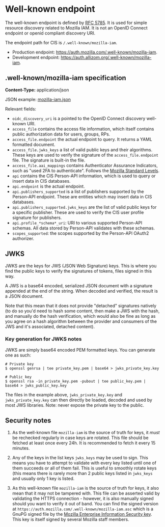 # Well-known endpoint

The well-known endpoint is defined by [RFC 5785](https://www.ietf.org/rfc/rfc5785.txt).
It is used for simple resource discovery related to Mozilla IAM. It is not an OpenID Connect endpoint or openid
compliant discovery URI.

The endpoint path for CIS is `/.well-known/mozilla-iam`.

- Production endpoint: <https://auth.mozilla.com/.well-known/mozilla-iam>.
- Development endpoint: <https://auth.allizom.org/.well-known/mozilla-iam>.

## .well-known/mozilla-iam specification

**Content-Type:** application/json

JSON example: [mozilla-iam.json](.well-known/mozilla-iam.json)

Relevant fields:

- `oidc_discovery_uri` is a pointed to the OpenID Connect discovery well-known URI.
- `access_file` contains the access file information, which itself contains public authorization data for users, groups,
  RPs.
- `access_file.endpoint` the actual endpoint to query. It returns a YAML formatted document.
- `access_file.jwks_keys` a list of valid public keys and their algorithms. These keys are used to verify the signature
  of the `access_file.endpoint` file. The signature is built-in the file.
- `access_file.aai_mappings` contains Authenticator Assurance Indicators, such as "used 2FA to authenticate".
  Follows the [Mozilla Standard Levels](https://infosec.mozilla.org/guidelines/risk/standard_levels).
- `api` contains the CIS Person-API information, which is used to query or insert data in CIS databases.
- `api.endpoint` is the actual endpoint.
- `api.publishers_supported` is a list of publishers supported by the Person-API endpoint. These are entities which may
  insert data in CIS databases.
- `api.publishers_supported.jwks_keys` are the list of valid public keys for a specific publisher. These are used
  to verify the CIS user profile signature for publishers.
- `api.profile_*schema*_uri`: URI to various supported Person-API schemas. All data stored by Person-API
  validates with these schemas.
- `scopes_supported`: the scopes supported by the Person-API OAuth2 authorizer.

## JWKS

JWKS are the keys for JWS (JSON Web Signature) keys. This is where you find the public keys to verify the signatures
of tokens, files signed in this way.

A JWS is a base64 encoded, serialized JSON document with a signature appended at the end of the string. When decoded and
verified, the result is a JSON document.

Note that this mean that it does not provide "detached" signatures natively (to do so you'd need to hash some content,
then make a JWS with the hash, and manually do the hash verification, which would also be fine as long as you agree on a
hash algorithm between the provider and consumers of the JWS and it's associated, detached content).

### Key generation for JWKS notes

JWKS are simply base64 encoded PEM formatted keys.
You can generate one as such:

```
# Private key
$ openssl genrsa | tee private_key.pem | base64 > jwks_private_key.key

# Public key
$ openssl rsa -in private_key.pem -pubout | tee public_key.pem | base64 > jwks_public_key.key
```

The files in the example above, `jwks_private_key.key` and `jwks_private_key.key` can then directly be loaded, decoded
and used by most JWS libraries. Note: never expose the private key to the public.

## Security notes

1. As the well-known file `mozilla-iam` is the source of truth for keys, it *must* be rechecked regularly in case keys are
rotated. This file should be fetched at least once every 24h. It is recommended to fetch it every 15 minutes.

2. Any of the keys in the list keys `jwks_keys` may be used to sign. This means you have to attempt to validate with
   every key listed until one of them succeeds or all of them fail. This is useful to smoothly rotate keys (this means
there is rarely more than 2 public keys listed in `jwks_keys` and usually only 1 key is listed.

3. As this well-known file `mozilla-iam` is the source of truth for keys, it also mean that it may not be tampered with.
   This file can be asserted valid by validating the HTTPS connection - however, it is also manually signed should you
want to verify it out of band. You can find the signed version at `https://auth.mozilla.com/.well-known/mozilla-iam.asc`
which is a GnuPG signed file by the [Mozilla Enterprise Information Security
key](https://gpg.mozilla.org/pks/lookup?search=infosec%40mozilla.com&op=vindex). This key is itself signed by several
Mozilla staff members.
